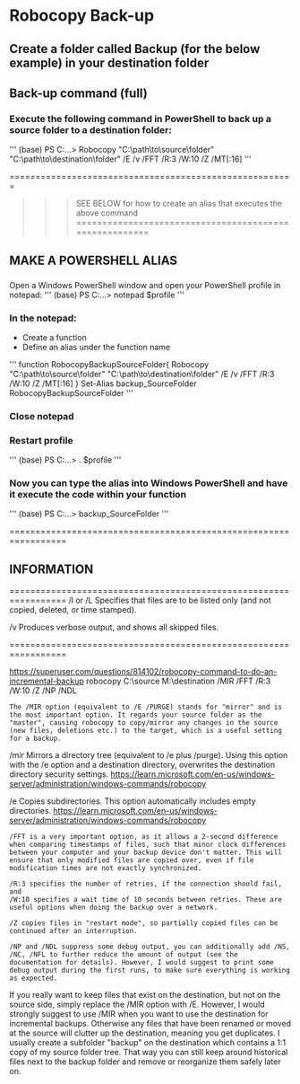 # Robocopy Back-up

## Create a folder called Backup (for the below example) in your destination folder

## Back-up command (full)
### Execute the following command in PowerShell to back up a source folder to a destination folder:
'''
(base) PS  C:\...\> Robocopy "C:\path\to\source\folder" "C:\path\to\destination\folder" /E /v /FFT /R:3 /W:10 /Z /MT[:16]
'''

=======================================================
>>> SEE BELOW for how to create an alias that executes the above command
=======================================================

## MAKE A POWERSHELL ALIAS
###
Open a Windows PowerShell window and open your PowerShell profile in notepad:
'''
(base) PS  C:\...\> notepad $profile
'''

### In the notepad:
- Create a function
- Define an alias under the function name

'''
function RobocopyBackupSourceFolder{
Robocopy "C:\path\to\source\folder" "C:\path\to\destination\folder" /E /v /FFT /R:3 /W:10 /Z /MT[:16]
}
Set-Alias backup_SourceFolder RobocopyBackupSourceFolder
'''

### Close notepad

### Restart profile
'''
(base) PS  C:\...\> . $profile
'''

### Now you can type the alias into Windows PowerShell and have it execute the code within your function
'''
(base) PS  C:\...\> backup_SourceFolder
'''

=================================================================
## INFORMATION
=================================================================
/l or /L 	Specifies that files are to be listed only (and not copied, deleted, or time stamped).

/v 	Produces verbose output, and shows all skipped files.

=================================================================

https://superuser.com/questions/814102/robocopy-command-to-do-an-incremental-backup
robocopy C:\source M:\destination /MIR /FFT /R:3 /W:10 /Z /NP /NDL

    The /MIR option (equivalent to /E /PURGE) stands for "mirror" and is the most important option. It regards your source folder as the "master", causing robocopy to copy/mirror any changes in the source (new files, deletions etc.) to the target, which is a useful setting for a backup.

/mir 	Mirrors a directory tree (equivalent to /e plus /purge). Using this option with the /e option and a destination directory, overwrites the destination directory security settings. https://learn.microsoft.com/en-us/windows-server/administration/windows-commands/robocopy

/e 	Copies subdirectories. This option automatically includes empty directories. https://learn.microsoft.com/en-us/windows-server/administration/windows-commands/robocopy

    /FFT is a very important option, as it allows a 2-second difference when comparing timestamps of files, such that minor clock differences between your computer and your backup device don't matter. This will ensure that only modified files are copied over, even if file modification times are not exactly synchronized.

    /R:3 specifies the number of retries, if the connection should fail, and 
    /W:10 specifies a wait time of 10 seconds between retries. These are useful options when doing the backup over a network.

    /Z copies files in "restart mode", so partially copied files can be continued after an interruption.

    /NP and /NDL suppress some debug output, you can additionally add /NS, /NC, /NFL to further reduce the amount of output (see the documentation for details). However, I would suggest to print some debug output during the first runs, to make sure everything is working as expected.

If you really want to keep files that exist on the destination, but not on the source side, simply replace the /MIR option with /E. However, I would strongly suggest to use /MIR when you want to use the destination for incremental backups. Otherwise any files that have been renamed or moved at the source will clutter up the destination, meaning you get duplicates. I usually create a subfolder "backup" on the destination which contains a 1:1 copy of my source folder tree. That way you can still keep around historical files next to the backup folder and remove or reorganize them safely later on.
